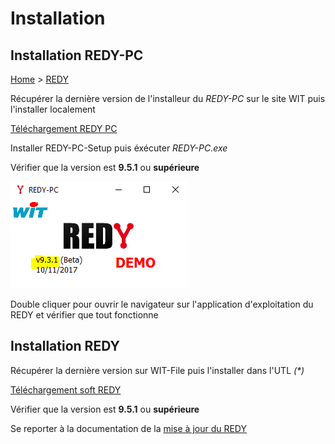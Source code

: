 # Installation

## Installation REDY-PC

[Home](../sitemap.md) > [REDY](index.md)

Récupérer la dernière version de l'installeur du *REDY-PC* sur le site WIT puis l'installer localement

[Téléchargement REDY PC](https://www.wit.fr/telechargement-par-produits/download-info/redy-pc-logiciel/)

Installer REDY-PC-Setup puis éxécuter *REDY-PC.exe*

Vérifier que la version est **9.5.1** ou **supérieure**

![REDY PC](assets/install_1.png)

Double cliquer pour ouvrir le navigateur sur l'application d'exploitation du REDY et vérifier que tout fonctionne

## Installation REDY

Récupérer la dernière version sur WIT-File puis l'installer dans l'UTL _(*)_

[Téléchargement soft REDY](https://www.wit.fr/telechargement-par-produits/download-tag/redy,logiciel/)

Vérifier que la version est **9.5.1** ou **supérieure**

Se reporter à la documentation de la [mise à jour du REDY](https://www.wit.fr/telechargement-par-produits/download-info/faq-70-mise-a-jour-dun-redy/)